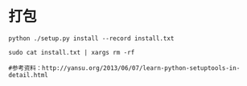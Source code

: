 # 打包

    python ./setup.py install --record install.txt

    sudo cat install.txt | xargs rm -rf

    #参考资料：http://yansu.org/2013/06/07/learn-python-setuptools-in-detail.html
